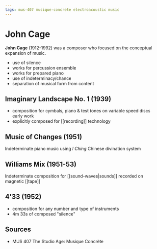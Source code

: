 ```yaml
---
tags: mus-407 musique-concrete electroacoustic music
---
```


# John Cage

**John Cage** (1912-1992) was a composer who focused on the conceptual expansion of music.

- use of silence
- works for percussion ensemble
- works for prepared piano
- use of indeterminacy/chance
- separation of musical form from content

## Imaginary Landscape No. 1 (1939)

- composition for cymbals, piano & test tones on variable speed discs early work
- explicitly composed for [[recording]] technology

## Music of Changes (1951)

Indeterminate piano music using _I Ching_ Chinese divination system

## Williams Mix (1951-53)

Indeterminate composition for [[sound-waves|sounds]] recorded on magnetic [[tape]]

## 4'33 (1952)

- composition for any number and type of instruments
- 4m 33s of composed "silence"

## Sources

- MUS 407 The Studio Age: Musique Concrète
